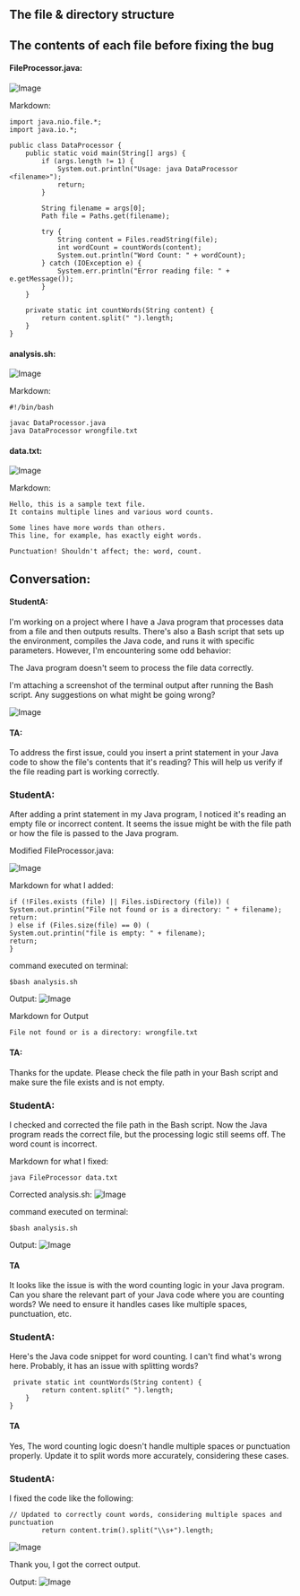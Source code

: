 ## The file & directory structure

## The contents of each file before fixing the bug

#### FileProcessor.java:

![Image](original_FileProcessor.png)

Markdown:
```
import java.nio.file.*;
import java.io.*;

public class DataProcessor {
    public static void main(String[] args) {
        if (args.length != 1) {
            System.out.println("Usage: java DataProcessor <filename>");
            return;
        }

        String filename = args[0];
        Path file = Paths.get(filename);

        try {
            String content = Files.readString(file);
            int wordCount = countWords(content);
            System.out.println("Word Count: " + wordCount);
        } catch (IOException e) {
            System.err.println("Error reading file: " + e.getMessage());
        }
    }

    private static int countWords(String content) {
        return content.split(" ").length;
    }
}

```

#### analysis.sh:
![Image](original_analysis.png)

Markdown:
```
#!/bin/bash

javac DataProcessor.java
java DataProcessor wrongfile.txt

```
#### data.txt:

![Image](original_data.png)

Markdown:
```
Hello, this is a sample text file. 
It contains multiple lines and various word counts.

Some lines have more words than others.
This line, for example, has exactly eight words.

Punctuation! Shouldn't affect; the: word, count.

```

## Conversation:

#### StudentA:
I'm working on a project where I have a Java program that processes data from a file and then outputs results. There's also a Bash script that sets up the environment, compiles the Java code, and runs it with specific parameters. However, I'm encountering some odd behavior:

The Java program doesn't seem to process the file data correctly.

I'm attaching a screenshot of the terminal output after running the Bash script.
Any suggestions on what might be going wrong?

![Image](bash_output1.png)

#### TA:
To address the first issue, could you insert a print statement in your Java code to show the file's contents that it's reading? This will help us verify if the file reading part is working correctly.

### StudentA:
After adding a print statement in my Java program, I noticed it's reading an empty file or incorrect content. It seems the issue might be with the file path or how the file is passed to the Java program.

Modified FileProcessor.java:

![Image](ModifiedFile_first.png)

Markdown for what I added:
```
if (!Files.exists (file) || Files.isDirectory (file)) (
System.out.printin("File not found or is a directory: " + filename);
return:
) else if (Files.size(file) == 0) (
System.out.printin("file is empty: " + filename);
return;
}

```

command executed on terminal:
```
$bash analysis.sh
```
Output:
![Image](First_student.png)

Markdown for Output
```
File not found or is a directory: wrongfile.txt
```
#### TA:
Thanks for the update. Please check the file path in your Bash script and make sure the file exists and is not empty.

### StudentA:
I checked and corrected the file path in the Bash script. Now the Java program reads the correct file, but the processing logic still seems off. The word count is incorrect.

Markdown for what I fixed:
```
java FileProcessor data.txt
```

Corrected analysis.sh:
![Image](second_analysis.png)

command executed on terminal:
```
$bash analysis.sh

```

Output:
![Image](wordcount_output.png)



#### TA
It looks like the issue is with the word counting logic in your Java program. Can you share the relevant part of your Java code where you are counting words? We need to ensure it handles cases like multiple spaces, punctuation, etc.

### StudentA:
Here's the Java code snippet for word counting. I can't find what's wrong here. Probably, it has an issue with splitting words?
```
 private static int countWords(String content) {
        return content.split(" ").length;
    }
}
```
#### TA
Yes, The word counting logic doesn't handle multiple spaces or punctuation properly. Update it to split words more accurately, considering these cases.

### StudentA:
I fixed the code like the following:
```
// Updated to correctly count words, considering multiple spaces and punctuation
        return content.trim().split("\\s+").length;
```
![Image](fixedwordcount.png)

Thank you, I got the correct output.

Output:
![Image](wordcount_fixedoutput.png)





